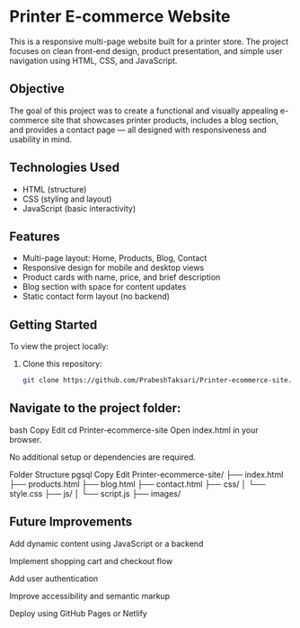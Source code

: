 # Printer E-commerce Website

This is a responsive multi-page website built for a printer store. The project focuses on clean front-end design, product presentation, and simple user navigation using HTML, CSS, and JavaScript.

## Objective

The goal of this project was to create a functional and visually appealing e-commerce site that showcases printer products, includes a blog section, and provides a contact page — all designed with responsiveness and usability in mind.

## Technologies Used

- HTML (structure)
- CSS (styling and layout)
- JavaScript (basic interactivity)

## Features

- Multi-page layout: Home, Products, Blog, Contact
- Responsive design for mobile and desktop views
- Product cards with name, price, and brief description
- Blog section with space for content updates
- Static contact form layout (no backend)

## Getting Started

To view the project locally:

1. Clone this repository:
   ```bash
   git clone https://github.com/PrabeshTaksari/Printer-ecommerce-site.git
## Navigate to the project folder:

bash
Copy
Edit
cd Printer-ecommerce-site
Open index.html in your browser.

No additional setup or dependencies are required.

Folder Structure
pgsql
Copy
Edit
Printer-ecommerce-site/
├── index.html
├── products.html
├── blog.html
├── contact.html
├── css/
│   └── style.css
├── js/
│   └── script.js
├── images/


## Future Improvements
Add dynamic content using JavaScript or a backend

Implement shopping cart and checkout flow

Add user authentication

Improve accessibility and semantic markup

Deploy using GitHub Pages or Netlify

